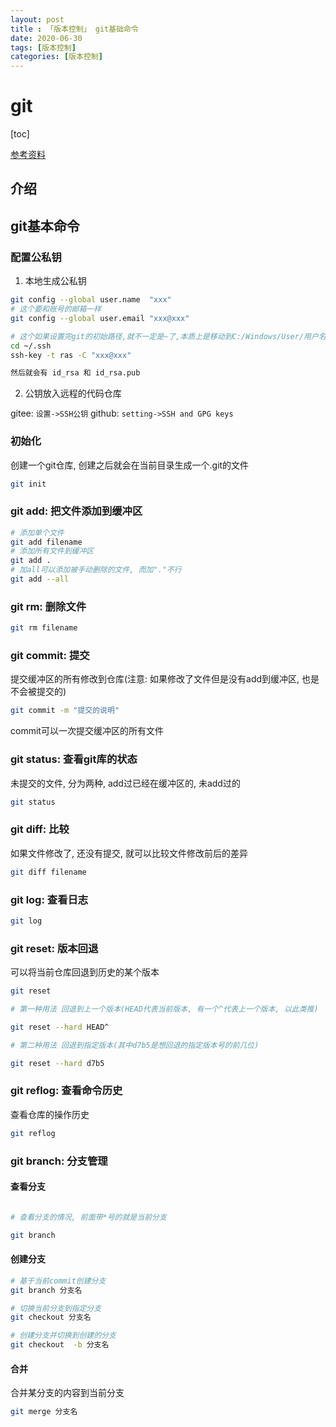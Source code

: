```yaml
---
layout: post
title : 「版本控制」 git基础命令
date: 2020-06-30
tags: [版本控制]
categories: [版本控制]
---
```

# git

[toc]

[参考资料](https://www.jianshu.com/p/fc61f95bcaf9)

## 介绍

## git基本命令

### 配置公私钥

1. 本地生成公私钥

``` bash
git config --global user.name  "xxx"
# 这个要和账号的邮箱一样
git config --global user.email "xxx@xxx"

# 这个如果设置完git的初始路径,就不一定是~了,本质上是移动到C:/Windows/User/用户名/.ssh
cd ~/.ssh
ssh-key -t ras -C "xxx@xxx"

然后就会有 id_rsa 和 id_rsa.pub 
```

2. 公钥放入远程的代码仓库

gitee:
 `设置->SSH公钥`
github:
 `setting->SSH and GPG keys`

### 初始化

创建一个git仓库, 创建之后就会在当前目录生成一个.git的文件

```bash 
git init

``` 

### git add: 把文件添加到缓冲区

```bash 
# 添加单个文件
git add filename
# 添加所有文件到缓冲区
git add .
# 加all可以添加被手动删除的文件, 而加"."不行
git add --all
```

### git rm: 删除文件

``` bash
git rm filename
```

### git commit: 提交

提交缓冲区的所有修改到仓库(注意: 如果修改了文件但是没有add到缓冲区, 也是不会被提交的)

```bash 
git commit -m "提交的说明"

``` 
commit可以一次提交缓冲区的所有文件

### git status: 查看git库的状态

未提交的文件, 分为两种, add过已经在缓冲区的, 未add过的

```bash 
git status
```

### git diff: 比较

如果文件修改了, 还没有提交, 就可以比较文件修改前后的差异

```bash 
git diff filename

``` 

### git log: 查看日志

``` bash
git log
```

### git reset: 版本回退

可以将当前仓库回退到历史的某个版本
```bash 
git reset

# 第一种用法 回退到上一个版本(HEAD代表当前版本, 有一个^代表上一个版本, 以此类推)

git reset --hard HEAD^

# 第二种用法 回退到指定版本(其中d7b5是想回退的指定版本号的前几位)

git reset --hard d7b5

``` 

### git reflog: 查看命令历史

查看仓库的操作历史

```bash 
git reflog
```

### git branch: 分支管理

#### 查看分支

```bash 

# 查看分支的情况, 前面带*号的就是当前分支

git branch

``` 

#### 创建分支

``` bash
# 基于当前commit创建分支 
git branch 分支名

# 切换当前分支到指定分支
git checkout 分支名

# 创建分支并切换到创建的分支
git checkout  -b 分支名
```

#### 合并

合并某分支的内容到当前分支

``` BASH
git merge 分支名
```
